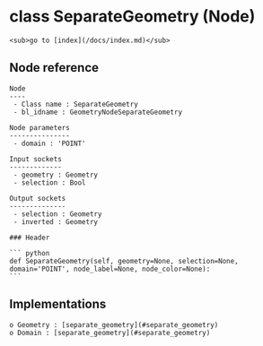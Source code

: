 # class SeparateGeometry (Node)

    <sub>go to [index](/docs/index.md)</sub>
    
## Node reference

    Node
    ----
     - Class name : SeparateGeometry
     - bl_idname : GeometryNodeSeparateGeometry
    
    Node parameters
    ---------------
     - domain : 'POINT'
    
    Input sockets
    -------------
     - geometry : Geometry
     - selection : Bool
    
    Output sockets
    --------------
     - selection : Geometry
     - inverted : Geometry
    
    ### Header

    ``` python
    def SeparateGeometry(self, geometry=None, selection=None, domain='POINT', node_label=None, node_color=None):
    ```
    
## Implementations

    o Geometry : [separate_geometry](#separate_geometry) 
    o Domain : [separate_geometry](#separate_geometry) 
    
    